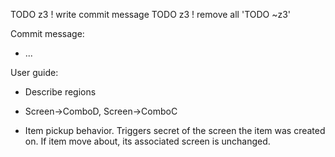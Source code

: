 TODO z3 ! write commit message
TODO z3 ! remove all 'TODO ~z3'

Commit message:

- ...

User guide:

- Describe regions
- Screen->ComboD, Screen->ComboC


- Item pickup behavior. Triggers secret of the screen the item was created on. If item move about, its associated screen is unchanged.
